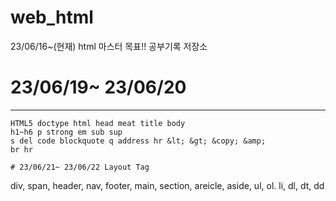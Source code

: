 # web_html
23/06/16~(현재) html 마스터 목표!! 공부기록 저장소

# 23/06/19~ 23/06/20
--------------------------------
```
HTML5 doctype html head meat title body
h1~h6 p strong em sub sup 
s del code blockquote q address hr &lt; &gt; &copy; &amp;
br hr

# 23/06/21~ 23/06/22 Layout Tag
```
div, span,
header, nav, footer, main, section, areicle, aside,
ul, ol. li, dl, dt, dd
```

